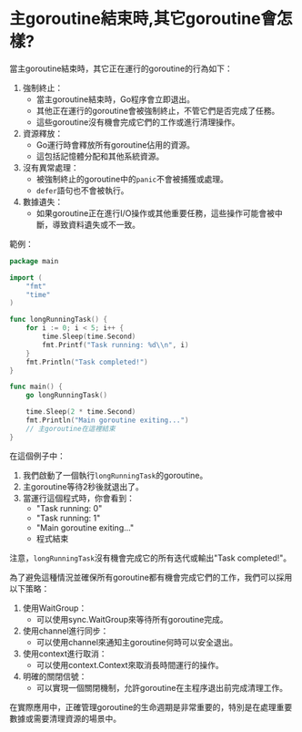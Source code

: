 # 主goroutine結束時,其它goroutine會怎樣?

當主goroutine結束時，其它正在運行的goroutine的行為如下：

1. 強制終止：
   * 當主goroutine結束時，Go程序會立即退出。
   * 其他正在運行的goroutine會被強制終止，不管它們是否完成了任務。
   * 這些goroutine沒有機會完成它們的工作或進行清理操作。
2. 資源釋放：
   * Go運行時會釋放所有goroutine佔用的資源。
   * 這包括記憶體分配和其他系統資源。
3. 沒有異常處理：
   * 被強制終止的goroutine中的`panic`不會被捕獲或處理。
   * `defer`語句也不會被執行。
4. 數據遺失：
   * 如果goroutine正在進行I/O操作或其他重要任務，這些操作可能會被中斷，導致資料遺失或不一致。

範例：

```go
package main

import (
    "fmt"
    "time"
)

func longRunningTask() {
    for i := 0; i < 5; i++ {
        time.Sleep(time.Second)
        fmt.Printf("Task running: %d\\n", i)
    }
    fmt.Println("Task completed!")
}

func main() {
    go longRunningTask()

    time.Sleep(2 * time.Second)
    fmt.Println("Main goroutine exiting...")
    // 主goroutine在這裡結束
}
```

在這個例子中：

1. 我們啟動了一個執行`longRunningTask`的goroutine。
2. 主goroutine等待2秒後就退出了。
3. 當運行這個程式時，你會看到：
   * "Task running: 0"
   * "Task running: 1"
   * "Main goroutine exiting..."
   * 程式結束

注意，`longRunningTask`沒有機會完成它的所有迭代或輸出"Task completed!"。

為了避免這種情況並確保所有goroutine都有機會完成它們的工作，我們可以採用以下策略：

1. 使用WaitGroup：
   * 可以使用sync.WaitGroup來等待所有goroutine完成。
2. 使用channel進行同步：
   * 可以使用channel來通知主goroutine何時可以安全退出。
3. 使用context進行取消：
   * 可以使用context.Context來取消長時間運行的操作。
4. 明確的關閉信號：
   * 可以實現一個關閉機制，允許goroutine在主程序退出前完成清理工作。

在實際應用中，正確管理goroutine的生命週期是非常重要的，特別是在處理重要數據或需要清理資源的場景中。
